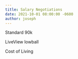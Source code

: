 ```yaml
---
title: Salary Negotiations
date: 2021-10-01 08:00:00 -0600
author: joseph
---
```


Standard 90k

LiveView lowball

Cost of Living
